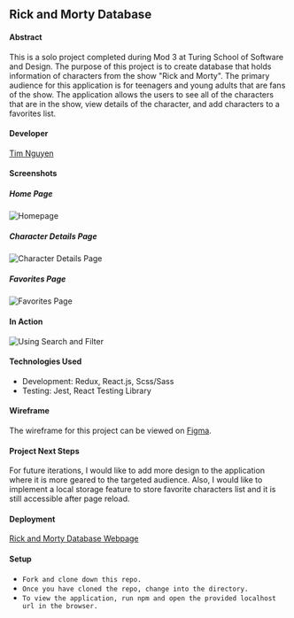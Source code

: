 ## Rick and Morty Database

#### Abstract
This is a solo project completed during Mod 3 at Turing School of Software and Design.  The purpose of this project is to create database that holds information of characters from the show "Rick and Morty". The primary audience for this application is for teenagers and young adults that are fans of the show.  The application allows the users to see all of the characters that are in the show, view details of the character, and add characters to a favorites list.

#### Developer

[Tim Nguyen](https://github.com/TimNguyen21)

#### Screenshots
##### Home Page
![Homepage](https://user-images.githubusercontent.com/52939140/79808915-6c7aac80-832c-11ea-80a9-0e298e3bcae4.png)
##### Character Details Page
![Character Details Page](https://user-images.githubusercontent.com/52939140/79808924-74d2e780-832c-11ea-91a8-bc8878b8ff13.png)
##### Favorites Page
![Favorites Page](https://user-images.githubusercontent.com/52939140/79808940-7c928c00-832c-11ea-97ce-9323bb0411c4.png)

#### In Action
![Using Search and Filter](https://media.giphy.com/media/j3tGZ3MpCHaqbZdInC/giphy.gif)

#### Technologies Used
- Development: Redux, React.js, Scss/Sass
- Testing: Jest, React Testing Library

#### Wireframe
The wireframe for this project can be viewed on [Figma](https://www.figma.com/file/t0i74WSoa89O2kYeubiJsU/Rick-and-Morty?node-id=0%3A1).

#### Project Next Steps
For future iterations, I would like to add more design to the application where it is more geared to the targeted audience.  Also, I would like to implement a local storage feature to store favorite characters list and it is still accessible after page reload.

#### Deployment
[Rick and Morty Database Webpage](https://timnguyen21.github.io/rick-and-morty)

#### Setup
- `Fork and clone down this repo.`
- `Once you have cloned the repo, change into the directory.`
- `To view the application, run npm and open the provided localhost url in the browser.`
